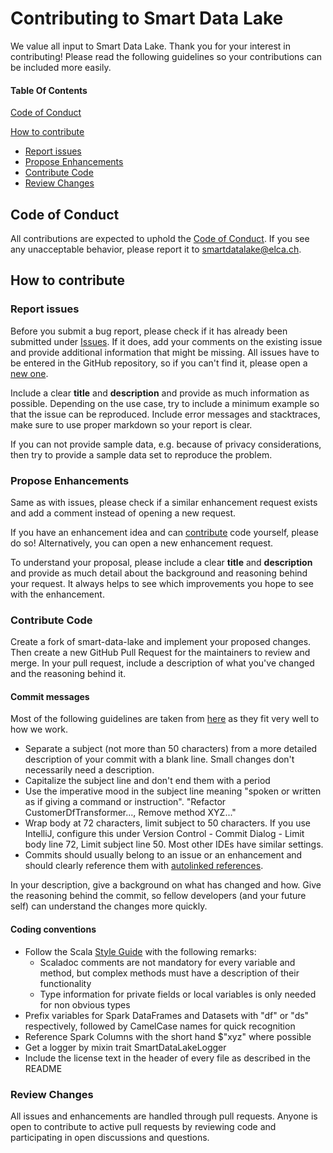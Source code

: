 # Contributing to Smart Data Lake
We value all input to Smart Data Lake. Thank you for your interest in contributing!
Please read the following guidelines so your contributions can be included more easily. 
 
#### Table Of Contents
[Code of Conduct](#code-of-conduct)

[How to contribute](#how-to-contribute)
* [Report issues](#report-issues)
* [Propose Enhancements](#propose-enhancements)
* [Contribute Code](#contribute-code)
* [Review Changes](#review-changes)
 


## Code of Conduct
All contributions are expected to uphold the [Code of Conduct](CODE_OF_CONDUCT.md). 
If you see any unacceptable behavior, please report it to [smartdatalake@elca.ch](mailto:smartdatalake@elca.ch). 

## How to contribute
### Report issues
Before you submit a bug report, please check if it has already been submitted under [Issues](https://github.com/smart-data-lake/smart-data-lake/issues).
If it does, add your comments on the existing issue and provide additional information that might be missing. 
All issues have to be entered in the GitHub repository, so if you can't find it, please open a [new one](https://github.com/smart-data-lake/smart-data-lake/issues/new).

Include a clear **title** and **description** and provide as much information as possible. 
Depending on the use case, try to include a minimum example so that the issue can be reproduced.
Include error messages and stacktraces, make sure to use proper markdown so your report is clear.

If you can not provide sample data, e.g. because of privacy considerations, then try to provide a sample data set to reproduce the problem.

### Propose Enhancements
Same as with issues, please check if a similar enhancement request exists and add a comment instead of opening a new request.

If you have an enhancement idea and can [contribute](#contribute-code) code yourself, please do so!
Alternatively, you can open a new enhancement request. 

To understand your proposal, please include a clear **title** and **description** and provide as much detail
about the background and reasoning behind your request. 
It always helps to see which improvements you hope to see with the enhancement.  

### Contribute Code
Create a fork of smart-data-lake and implement your proposed changes. 
Then create a new GitHub Pull Request for the maintainers to review and merge. 
In your pull request, include a description of what you've changed and the reasoning behind it. 

#### Commit messages
Most of the following guidelines are taken from [here](https://chris.beams.io/posts/git-commit/) as they fit very well to how we work.
* Separate a subject (not more than 50 characters) from a more detailed description of your commit with a blank line.
Small changes don't necessarily need a description.
* Capitalize the subject line and don't end them with a period
* Use the imperative mood in the subject line meaning "spoken or written as if giving a command or instruction".
"Refactor CustomerDfTransformer..., Remove method XYZ..."
* Wrap body at 72 characters, limit subject to 50 characters. 
If you use IntelliJ, configure this under Version Control - Commit Dialog - Limit body line 72, Limit subject line 50.
Most other IDEs have similar settings. 
* Commits should usually belong to an issue or an enhancement and should clearly reference them with [autolinked references](https://help.github.com/en/github/writing-on-github/autolinked-references-and-urls).

In your description, give a background on what has changed and how.
Give the reasoning behind the commit, so fellow developers (and your future self) can understand the changes more quickly.

#### Coding conventions
* Follow the Scala [Style Guide](https://docs.scala-lang.org/style/) with the following remarks:
  * Scaladoc comments are not mandatory for every variable and method, but complex methods must have a description of their functionality
  * Type information for private fields or local variables is only needed for non obvious types
* Prefix variables for Spark DataFrames and Datasets with "df" or "ds" respectively, followed by CamelCase names for quick recognition
* Reference Spark Columns with the short hand $"xyz" where possible
* Get a logger by mixin trait SmartDataLakeLogger
* Include the license text in the header of every file as described in the README

### Review Changes
All issues and enhancements are handled through pull requests. 
Anyone is open to contribute to active pull requests by reviewing code and participating in open discussions and questions.
